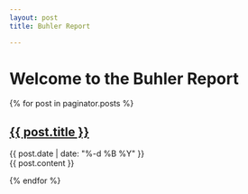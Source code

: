 ```yaml
---
layout: post
title: Buhler Report

--- 
```


# Welcome to the Buhler Report

{% for post in paginator.posts %}

<div class="post">
    <h2><a class="post-link" href="{{ post.url | prepend: site.baseurl }}">{{ post.title }}</a></h2>
    <div class="post-date">{{ post.date | date: "%-d %B %Y" }}</div>
    <div class="post-content">{{ post.content }}</div>
    </div>
</div>

{% endfor %}
